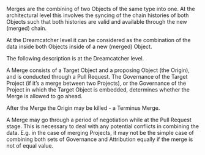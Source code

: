 Merges are the combining of two Objects of the same type into one. At the architectural level this involves the syncing of the chain histories of both Objects such that both histories are valid and available through the new (merged) chain.


At the Dreamcatcher level it can be considered as the combination of  the data inside both Objects inside of a new (merged) Object.  


The following description is at the Dreamcatcher level.


A Merge consists of a Target Object and a proposing Object (the Origin), and is conducted through a Pull Request.  The Governance of the Target Project (if it’s a merge between two Projects), or the Governance of the Project in which the Target Object is embedded, determines whether the Merge is allowed to go ahead.


After the Merge the Origin may be killed - a Terminus Merge.


A Merge may go through a period of negotiation while at the Pull Request stage.  This is necessary to deal with any potential conflicts in combining the data.  E.g. in the case of merging Projects, it may not be the simple case of combining both sets of Governance and Attribution equally if the merge is not of equal value.
